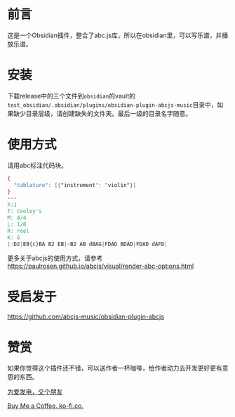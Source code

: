 # 前言

这是一个Obsidian插件，整合了abc.js库，所以在obsidian里，可以写乐谱，并播放乐谱。

# 安装

下载release中的三个文件到`obsidian`的vault的`test_obsidian/.obsidian/plugins/obsidian-plugin-abcjs-music`目录中，如果缺少目录层级，请创建缺失的文件夹。最后一级的目录名字随意。

# 使用方式

请用abc标注代码块。

```abc
{
  "tablature": [{"instrument": "violin"}]
}
---
X:1
T: Cooley's
M: 4/4
L: 1/8
R: reel
K: G
|:D2|EB{c}BA B2 EB|~B2 AB dBAG|FDAD BDAD|FDAD dAFD|
```

更多关于abcjs的使用方式，请参考 https://paulrosen.github.io/abcjs/visual/render-abc-options.html

# 受启发于

https://github.com/abcjs-music/obsidian-plugin-abcjs

# 赞赏

如果你觉得这个插件还不错，可以送作者一杯咖啡，给作者动力去开发更好更有意思的东西。

[为爱发电，交个朋友](https://afdian.net/album/846832aca96311eeb20c5254001e7c00)

[Buy Me a Coffee. ko-fi.co.](https://ko-fi.com/levygu)

